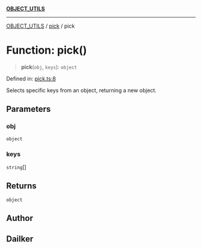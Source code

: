 [**OBJECT_UTILS**](../../README.md)

***

[OBJECT_UTILS](../../README.md) / [pick](../README.md) / pick

# Function: pick()

> **pick**(`obj`, `keys`): `object`

Defined in: [pick.ts:8](https://github.com/dailker/everyutil/blob/9b590f3b464c4883aa51a0e840c616072d918dc8/src/object/pick.ts#L8)

Selects specific keys from an object, returning a new object.

## Parameters

### obj

`object`

### keys

`string`[]

## Returns

`object`

## Author

## Dailker
